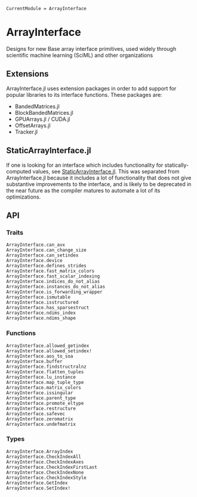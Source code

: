 ```@meta
CurrentModule = ArrayInterface
```
# ArrayInterface

Designs for new Base array interface primitives, used widely through scientific machine learning (SciML) and other organizations

## Extensions

ArrayInterface.jl uses extension packages in order to add support for popular libraries to its interface functions. These packages are:

- BandedMatrices.jl
- BlockBandedMatrices.jl
- GPUArrays.jl / CUDA.jl
- OffsetArrays.jl
- Tracker.jl

## StaticArrayInterface.jl

If one is looking for an interface which includes functionality for statically-computed values, see 
[StaticArrayInterface.jl](https://github.com/JuliaArrays/StaticArrayInterface.jl).
This was separated from ArrayInterface.jl because it includes a lot of functionality that does not give substantive improvements
to the interface, and is likely to be deprecated in the near future as the compiler matures to automate a lot of its optimizations.

## API

### Traits

```@docs
ArrayInterface.can_avx
ArrayInterface.can_change_size
ArrayInterface.can_setindex
ArrayInterface.device
ArrayInterface.defines_strides
ArrayInterface.fast_matrix_colors
ArrayInterface.fast_scalar_indexing
ArrayInterface.indices_do_not_alias
ArrayInterface.instances_do_not_alias
ArrayInterface.is_forwarding_wrapper
ArrayInterface.ismutable
ArrayInterface.isstructured
ArrayInterface.has_sparsestruct
ArrayInterface.ndims_index
ArrayInterface.ndims_shape

```

### Functions

```@docs
ArrayInterface.allowed_getindex
ArrayInterface.allowed_setindex!
ArrayInterface.aos_to_soa
ArrayInterface.buffer
ArrayInterface.findstructralnz
ArrayInterface.flatten_tuples
ArrayInterface.lu_instance
ArrayInterface.map_tuple_type
ArrayInterface.matrix_colors
ArrayInterface.issingular
ArrayInterface.parent_type
ArrayInterface.promote_eltype
ArrayInterface.restructure
ArrayInterface.safevec
ArrayInterface.zeromatrix
ArrayInterface.undefmatrix
```

### Types

```@docs
ArrayInterface.ArrayIndex
ArrayInterface.CheckIndexAll
ArrayInterface.CheckIndexAxes
ArrayInterface.CheckIndexFirstLast
ArrayInterface.CheckIndexNone
ArrayInterface.CheckIndexStyle
ArrayInterface.GetIndex
ArrayInterface.SetIndex!
```